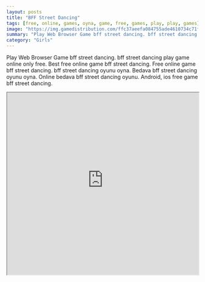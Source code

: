 ```yaml
---
layout: posts
title: "BFF Street Dancing"
tags: [free, online, games, oyna, game, free, games, play, play, games]
image: "https://img.gamedistribution.com/ffc37aeefa084755ade4610734c71f82.jpg"
summary: "Play Web Browser Game bff street dancing. bff street dancing play game online only free. Best free online game bff street dancing. Free online game bff street dancing. bff street dancing oyunu oyna. Bedava bff street dancing oyunu oyna. Online bedava bff street dancing oyunu. Android, ios free game bff street dancing."
category: "Girls"
---
```


Play Web Browser Game bff street dancing. bff street dancing play game online only free. Best free online game bff street dancing. Free online game bff street dancing. bff street dancing oyunu oyna. Bedava bff street dancing oyunu oyna. Online bedava bff street dancing oyunu. Android, ios free game bff street dancing.

<iframe width="100%" height="480px;" src="https://html5.gamedistribution.com/ffc37aeefa084755ade4610734c71f82/"></iframe>